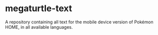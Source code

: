 # megaturtle-text
A repository containing all text for the mobile device version of Pokémon HOME, in all available languages.
